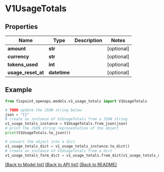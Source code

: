 # V1UsageTotals


## Properties

Name | Type | Description | Notes
------------ | ------------- | ------------- | -------------
**amount** | **str** |  | [optional] 
**currency** | **str** |  | [optional] 
**tokens_used** | **int** |  | [optional] 
**usage_reset_at** | **datetime** |  | [optional] 

## Example

```python
from fixpoint_openapi.models.v1_usage_totals import V1UsageTotals

# TODO update the JSON string below
json = "{}"
# create an instance of V1UsageTotals from a JSON string
v1_usage_totals_instance = V1UsageTotals.from_json(json)
# print the JSON string representation of the object
print(V1UsageTotals.to_json())

# convert the object into a dict
v1_usage_totals_dict = v1_usage_totals_instance.to_dict()
# create an instance of V1UsageTotals from a dict
v1_usage_totals_form_dict = v1_usage_totals.from_dict(v1_usage_totals_dict)
```
[[Back to Model list]](../README.md#documentation-for-models) [[Back to API list]](../README.md#documentation-for-api-endpoints) [[Back to README]](../README.md)


